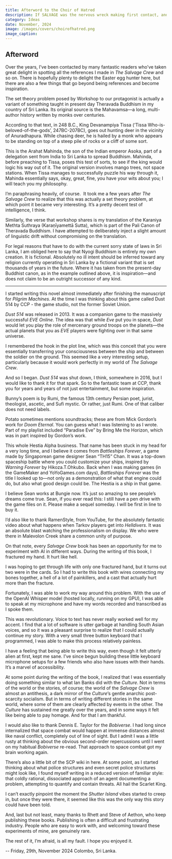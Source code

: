 ```yaml
---
title: Afterword to the Choir of Hatred
description: If SALVAGE was the nervous wreck making first contact, and PILGRIM was the long, slow slippage into the void, then this one is about hatred. About killing, mostly for money. About angry metal. About being unsure, unable, unkind, and unhinged
category: Ideas
date: November, 2024
image: /images/covers/choirofhatred.png
image_caption:
---
```

## Afterword

Over the years, I’ve been contacted by many fantastic readers who’ve taken great delight in spotting all the references I made in _The Salvage Crew_ and so on. There is hopefully plenty to delight the Easter egg hunter here, but there are also a few things that go beyond being references and become inspiration.

The set theory problem posed by Workshop to our protagonist is actually a variant of something taught in present day Theravada Buddhism in my country of Sri Lanka. Its original source is the Mahavamsa—a long, multi-author history written by monks over centuries. 

According to that text, in 248 B.C., King Devanampiya Tissa (‘Tissa Who-is-beloved-of-the-gods’, 247BC-207BC), goes out hunting deer in the vicinity of Anuradhapura. While chasing deer, he is hailed by a monk who appears to be standing on top of a steep pile of rocks or a cliff of some sort.

This is the Arahat Mahinda, the son of the Indian emperor Asoka, part of a delegation sent from India to Sri Lanka to spread Buddhism. Mahinda, before preaching to Tissa, poses this test of sorts, to see if the king would logic his way out of it. The original version involves mango trees, not space stations. When Tissa manages to successfully puzzle his way through it, Mahinda essentially says, okay, great, fine, you have your wits about you; I will teach you my philosophy.

I’m paraphrasing heavily, of course.  It took me a few years after _The Salvage Crew_ to realize that this was actually a set theory problem, at which point it became very interesting. It’s a pretty decent test of intelligence, I think.

Similarly, the verse that workshop shares is my translation of the Karaniya Methta Suthraya (Karaṇīyamettā Sutta), which is part of the Pali Canon of Theravada Buddhism. I have attempted to deliberately inject a slight amount of linguistic drift without compromising on the translation.  

For legal reasons that have to do with the current sorry state of laws in Sri Lanka, I am obliged here to say that Nyogi Buddhism is entirely my own creation. It is fictional. Absolutely no ill intent should be inferred toward any religion currently operating in Sri Lanka by a fictional variant that is set thousands of years in the future. Where it has taken from the present-day Buddhist canon, as in the example outlined above, it is inspiration—and does not claim to be an outright successor of any kind.

***

I started writing this novel almost immediately after finishing the manuscript for _Pilgrim Machines_. At the time I was thinking about this game called Dust 514 by CCP - the game studio, not the former Soviet Union.

_Dust 514_ was released in 2013. It was a companion game to the massively successful _EVE Online_. The idea was that while _Eve_ put you in space, _Dust_ would let you play the role of mercenary ground troops on the planets—the actual planets that you as _EVE_ players were fighting over in that same universe.

I remembered the hook in the plot line, which was this conceit that you were essentially transferring your consciousness between the ship and between the soldier on the ground. This seemed like a very interesting setup, particularly because it would work perfectly in my world of _The Salvage Crew_.

And so I began. _Dust 514_ was shut down, I think, somewhere in 2016, but I would like to thank it for that spark. So to the fantastic team at CCP, thank you for years and years of not just entertainment, but some inspiration.

Bunny’s poem is by Rumi, the famous 13th century Persian poet, jurist, theologist, ascetic, and Sufi mystic. Or rather, just Rumi. One of that caliber does not need labels.

Potato sometimes mentions soundtracks; these are from Mick Gordon’s work for _Doom Eternal_. You can guess what I was listening to as I wrote. Part of my playlist included “Paradise Eve” by Bring Me the Horizon, which was in part inspired by Gordon’s work. 

This whole Hestia Alpha business. That name has been stuck in my head for a very long time, and I believe it comes from _Battleships Forever_, a game made by Singaporean game designer Sean “TH15” Chan. It was a top-down spaceship battle where you could customize your ships, inspired by _Warning Forever_ by Hikoza.T.Ohkubo. Back when I was making games (in the GameMaker and YoYoGames.com days), _Battleships Forever_ was the title I looked up to—not only as a demonstration of what that engine could do, but also what good design could be. The Hestia is a ship in that game.

I believe Sean works at Bungie now. It’s just so amazing to see people’s dreams come true. Sean, if you ever read this: I still have a pen drive with the game files on it. Please make a sequel someday. I will be first in line to buy it.

I’d also like to thank RamenStyle, from YouTube, for the absolutely fantastic video about what happens when Tarkov players get into _Helldivers_. It was an absolute blast watching the professionalism on display. We who were there in Malevolon Creek share a common unity of purpose. 

On that note, every _Salvage Crew_ book has been an opportunity for me to experiment with AI in different ways. During the writing of this book, I fractured my hand. It hurt like hell.

I was hoping to get through life with only one fractured hand, but it turns out two were in the cards. So I had to write this book with wires connecting my bones together, a hell of a lot of painkillers, and a cast that actually hurt more than the fracture.

Fortunately, I was able to work my way around this problem. With the use of the OpenAI Whisper model (hosted locally, running on my GPU), I was able to speak at my microphone and have my words recorded and transcribed as I spoke them.

This was revolutionary. Voice to text has never really worked well for my accent. I find that a lot of software is utter garbage at handling South Asian voices, and so it was a pleasant surprise to realize that I could actually continue my story. With a very small three button keyboard that I programmed, I was able to make this process relatively painless.

I have a feeling that being able to write this way, even though it felt utterly alien at first, kept me sane. I’ve since begun building these little keyboard microphone setups for a few friends who also have issues with their hands. It’s a marvel of accessibility.

At some point during the writing of the book, I realized that I was essentially doing something similar to what Ian Banks did with the _Culture_. Not in terms of the world or the stories, of course; the world of the _Salvage Crew_ is almost an antithesis, a dark mirror of the _Culture_’s gentle anarchic post-scarcity socialism. But in terms of writing different stories in the same world, where some of them are clearly affected by events in the other. The _Culture_ has sustained me greatly over the years, and in some ways it felt like being able to pay homage. And for that I am thankful.

I would also like to thank Dennis E. Taylor for the _Bobiverse_. I had long since internalized that space combat would happen at immense distances almost like naval conflict, completely out of line of sight. But I admit I was a little rusty at thinking about the obvious second-order repercussions until I went on my habitual _Bobiverse_ re-read. That approach to space combat got my brain working again.

There’s also a little bit of the SCP wiki in here. At some point, as I started thinking about what police structures and even secret police structures might look like, I found myself writing in a reduced version of familiar style: that coldly rational, dissociated approach of an agent documenting a problem, attempting to quantify and contain threats. All hail the Scarlet King.

I can’t exactly pinpoint the moment the _Shutter Island_ vibes started to creep in, but once they were there, it seemed like this was the only way this story could have been told.

And, last but not least, many thanks to Rhett and Steve of Aethon, who keep publishing these books. Publishing is often a difficult and frustrating industry. People who are easy to work with, and welcoming toward these experiments of mine, are genuinely rare.

The rest of it, I’m afraid, is all my fault. I hope you enjoyed it.

-- Friday, 29th, November 2024
Colombo, Sri Lanka.